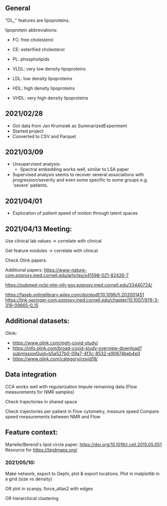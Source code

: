 
## General

"DL_" features are lipoproteins.


lipoprotein abbreviations:
 - FC: free cholesterol
 - CE: esterified cholesterol
 - PL: phospholipids

 - VLDL: very low density lipoproteins
 - LDL: low density lipoproteins
 - HDL: high density lipoproteins
 - VHDL: very high density lipoproteins


## 2021/02/28
 - Got data from Jan Krumsiek as SummarizedExperiment
 - Started project
 - Converted to CSV and Parquet

## 2021/03/09
 - Unsupervised analysis:
   - Spectral embedding works well, similar to LSA paper
 - Supervised analysis seems to recover several associations with progression/severity and even some specific to some groups e.g. 'severe' patients.

## 2021/04/01
 - Exploration of patient speed of motion through latent spaces


## 2021/04/13 Meeting:

Use clinical lab values -> correlate with clinical

Get feature modules -> correlate with clinical


Check Olink papers.

Additional papers:
https://www-nature-com.ezproxy.med.cornell.edu/articles/s41598-021-82426-7

https://pubmed-ncbi-nlm-nih-gov.ezproxy.med.cornell.edu/33440724/

https://faseb.onlinelibrary.wiley.com/doi/epdf/10.1096/fj.202001451
https://link-springer-com.ezproxy.med.cornell.edu/chapter/10.1007/978-3-319-09665-0_15


## Additional datasets:

Olink:
 - https://www.olink.com/mgh-covid-study/
 - https://info.olink.com/broad-covid-study-overview-download?submissionGuid=b5a527b0-09a7-4f3c-8532-e90674beb4e0
 - https://www.olink.com/category/covid19/



## Data integration

CCA works well with regularization
Impute remaining data (Flow measurements for NMR samples)

Check trajectories in shared space

Check trajectories per patient in Flow cytometry, measure speed
Compare speed measurements between NMR and Flow


## Feature context:
Marielle/Berend's lipid circle paper: https://doi.org/10.1016/j.cell.2015.05.051
Resource for 
https://lipidmaps.org/


### 2021/05/10:
Make network, export to Gephi, plot & export locations.
	Plot in matplotlib in a grid (size vs density)

OR plot in scanpy, force_atlas2 with edges

OR hierarchical clustering
